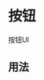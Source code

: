 # 按钮

按钮UI

## 用法

<demo vue="presets/button/demo1.vue"/>

<demo vue="presets/button/demo2.vue"/>

<demo vue="presets/button/demo3.vue"/>

<demo vue="presets/button/demo4.vue"/>
